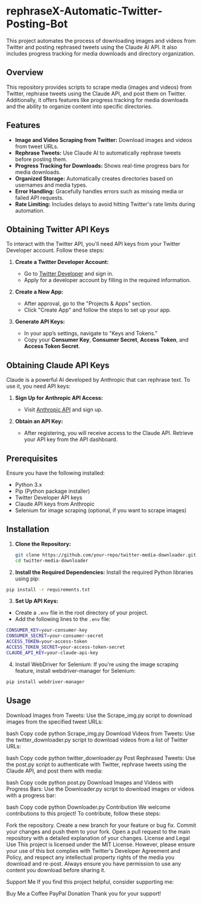 # rephraseX-Automatic-Twitter-Posting-Bot

This project automates the process of downloading images and videos from Twitter and posting rephrased tweets using the Claude AI API. It also includes progress tracking for media downloads and directory organization.

## Overview
This repository provides scripts to scrape media (images and videos) from Twitter, rephrase tweets using the Claude API, and post them on Twitter. Additionally, it offers features like progress tracking for media downloads and the ability to organize content into specific directories.

## Features
- **Image and Video Scraping from Twitter:** Download images and videos from tweet URLs.
- **Rephrase Tweets:** Use Claude AI to automatically rephrase tweets before posting them.
- **Progress Tracking for Downloads:** Shows real-time progress bars for media downloads.
- **Organized Storage:** Automatically creates directories based on usernames and media types.
- **Error Handling:** Gracefully handles errors such as missing media or failed API requests.
- **Rate Limiting:** Includes delays to avoid hitting Twitter's rate limits during automation.

## Obtaining Twitter API Keys
To interact with the Twitter API, you'll need API keys from your Twitter Developer account. Follow these steps:

1. **Create a Twitter Developer Account:**
   - Go to [Twitter Developer](https://developer.twitter.com/) and sign in.
   - Apply for a developer account by filling in the required information.

2. **Create a New App:**
   - After approval, go to the "Projects & Apps" section.
   - Click "Create App" and follow the steps to set up your app.
   
3. **Generate API Keys:**
   - In your app’s settings, navigate to "Keys and Tokens."
   - Copy your **Consumer Key**, **Consumer Secret**, **Access Token**, and **Access Token Secret**.

## Obtaining Claude API Keys
Claude is a powerful AI developed by Anthropic that can rephrase text. To use it, you need API keys:

1. **Sign Up for Anthropic API Access:**
   - Visit [Anthropic API](https://www.anthropic.com/) and sign up.
   
2. **Obtain an API Key:**
   - After registering, you will receive access to the Claude API. Retrieve your API key from the API dashboard.

## Prerequisites
Ensure you have the following installed:
- Python 3.x
- Pip (Python package installer)
- Twitter Developer API keys
- Claude API keys from Anthropic
- Selenium for image scraping (optional, if you want to scrape images)

## Installation

1. **Clone the Repository:**
   ```bash
   git clone https://github.com/your-repo/twitter-media-downloader.git
   cd twitter-media-downloader
   ```
2. **Install the Required Dependencies:** Install the required Python libraries using pip:

```bash
pip install -r requirements.txt
```
3. **Set Up API Keys:**
- Create a `.env` file in the root directory of your project.
- Add the following lines to the `.env` file:
```bash
CONSUMER_KEY=your-consumer-key
CONSUMER_SECRET=your-consumer-secret
ACCESS_TOKEN=your-access-token
ACCESS_TOKEN_SECRET=your-access-token-secret
CLAUDE_API_KEY=your-claude-api-key
```
4. Install WebDriver for Selenium: If you're using the image scraping feature, install webdriver-manager for Selenium:

```bash
pip install webdriver-manager
```
## Usage
Download Images from Tweets: Use the Scrape_img.py script to download images from the specified tweet URLs:

bash
Copy code
python Scrape_img.py
Download Videos from Tweets: Use the twitter_downloader.py script to download videos from a list of Twitter URLs:

bash
Copy code
python twitter_downloader.py
Post Rephrased Tweets: Use the post.py script to authenticate with Twitter, rephrase tweets using the Claude API, and post them with media:

bash
Copy code
python post.py
Download Images and Videos with Progress Bars: Use the Downloader.py script to download images or videos with a progress bar:

bash
Copy code
python Downloader.py
Contribution
We welcome contributions to this project! To contribute, follow these steps:

Fork the repository.
Create a new branch for your feature or bug fix.
Commit your changes and push them to your fork.
Open a pull request to the main repository with a detailed explanation of your changes.
License and Legal Use
This project is licensed under the MIT License. However, please ensure your use of this bot complies with Twitter's Developer Agreement and Policy, and respect any intellectual property rights of the media you download and re-post. Always ensure you have permission to use any content you download before sharing it.

Support Me
If you find this project helpful, consider supporting me:

Buy Me a Coffee
PayPal Donation
Thank you for your support!

